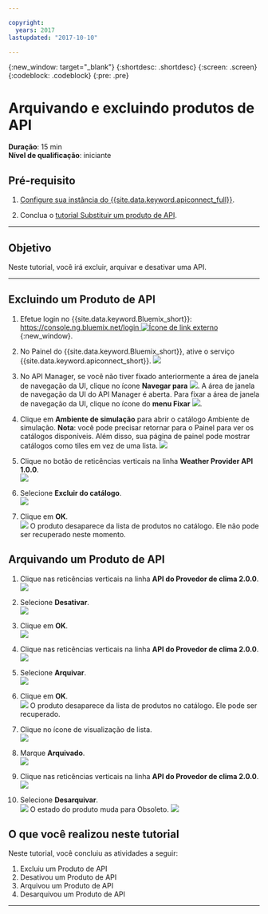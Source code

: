 ```yaml
---

copyright:
  years: 2017
lastupdated: "2017-10-10"

---
```


{:new_window: target="_blank"}
{:shortdesc: .shortdesc}
{:screen: .screen}
{:codeblock: .codeblock}
{:pre: .pre}

# Arquivando e excluindo produtos de API
**Duração**: 15 min  
**Nível de qualificação**: iniciante 

## Pré-requisito

1. [Configure sua instância do {{site.data.keyword.apiconnect_full}}](tut_prereq_set_up_apic_instance.html).

2. Conclua o [tutorial Substituir um produto de API](tut_manage_supercede.html).

---
## Objetivo
Neste tutorial, você irá excluir, arquivar e desativar uma API.

---
## Excluindo um Produto de API
1. Efetue login no {{site.data.keyword.Bluemix_short}}: [https://console.ng.bluemix.net/login ![Ícone de link externo](../../../icons/launch-glyph.svg "Ícone de link externo")](https://console.ng.bluemix.net/login){:new_window}.

2. No Painel do {{site.data.keyword.Bluemix_short}}, ative o serviço {{site.data.keyword.apiconnect_short}}. ![](images/Bluemix.png)

3. No API Manager, se você não tiver fixado anteriormente a área de janela de navegação da UI, clique no ícone **Navegar para** ![](images/navigate-to.png). A área de janela de navegação da UI do API Manager é aberta. Para fixar a área de janela de navegação da UI, clique no ícone do **menu Fixar** ![](images/pinned.png).

4. Clique em **Ambiente de simulação** para abrir o catálogo Ambiente de simulação. **Nota**: você pode precisar retornar para o Painel para ver os catálogos disponíveis. Além disso, sua página de painel pode mostrar catálogos como tiles em vez de uma lista.
![](images/del-sandbox-list.png)

5. Clique no botão de reticências verticais na linha **Weather Provider API 1.0.0**.  
![](images/del-prod-list1.png)

6. Selecione **Excluir do catálogo**.  
![](images/del-del-from-cat.png)

7. Clique em **OK**.  
![](images/del-del-dialog.png)
    O produto desaparece da lista de produtos no catálogo. Ele não pode ser recuperado neste momento.


## Arquivando um Produto de API
1. Clique nas reticências verticais na linha **API do Provedor de clima 2.0.0**.  
![](images/del-prod-list2.png)

2. Selecione **Desativar**.  
![](images/del-select-retire.png)

3. Clique em **OK**.  
![](images/del-retire-dialog.png)

4. Clique nas reticências verticais na linha **API do Provedor de clima 2.0.0**.  
![](images/del-prod-list3.png)

5. Selecione **Arquivar**.  
![](images/del-select-archive.png)

6. Clique em **OK**.  
![](images/del-archive-dialog.png)
    O produto desaparece da lista de produtos no catálogo. Ele pode ser recuperado.

7. Clique no ícone de visualização de lista.  
![](images/del-prod-list4.png)

8. Marque **Arquivado**.  
![](images/del-view-archived.png)

9. Clique nas reticências verticais na linha **API do Provedor de clima 2.0.0**.  
![](images/del-prod-list5.png)

10. Selecione **Desarquivar**.  
![](images/del-unarchive.png)
    O estado do produto muda para Obsoleto.
    ![](images/del-prod-list6.png)

 
 
## O que você realizou neste tutorial
Neste tutorial, você concluiu as atividades a seguir:

1. Excluiu um Produto de API
2. Desativou um Produto de API
3. Arquivou um Produto de API
4. Desarquivou um Produto de API

---












